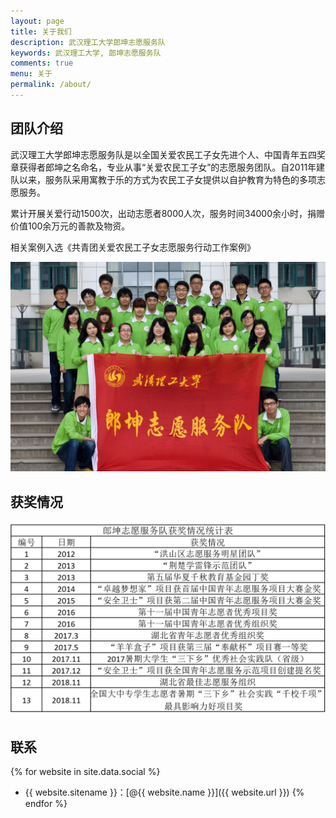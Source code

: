 ```yaml
---
layout: page
title: 关于我们
description: 武汉理工大学郎坤志愿服务队
keywords: 武汉理工大学, 郎坤志愿服务队
comments: true
menu: 关于
permalink: /about/
---
```


## 团队介绍
武汉理工大学郎坤志愿服务队是以全国关爱农民工子女先进个人、中国青年五四奖章获得者郎坤之名命名，专业从事“关爱农民工子女”的志愿服务团队。自2011年建队以来，服务队采用寓教于乐的方式为农民工子女提供以自护教育为特色的多项志愿服务。

累计开展关爱行动1500次，出动志愿者8000人次，服务时间34000余小时，捐赠价值100余万元的善款及物资。

相关案例入选《共青团关爱农民工子女志愿服务行动工作案例》

![](/assets/images/hz.jpg)

## 获奖情况
![](/images/huojiang.png)

## 联系

{% for website in site.data.social %}
* {{ website.sitename }}：[@{{ website.name }}]({{ website.url }})
{% endfor %}

<!-- ## Skill Keywords

{% for category in site.data.skills %}
### {{ category.name }}
<div class="btn-inline">
{% for keyword in category.keywords %}
<button class="btn btn-outline" type="button">{{ keyword }}</button>
{% endfor %}
</div>
{% endfor %} -->
